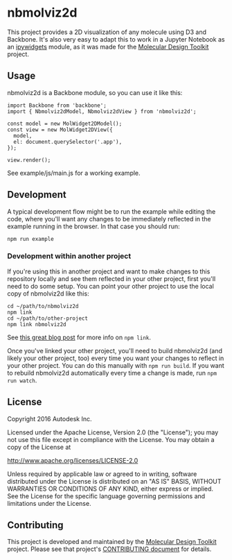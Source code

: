 # nbmolviz2d
This project provides a 2D visualization of any molecule using D3 and Backbone.  It's also very easy to adapt this to work in a Jupyter Notebook as an [ipywidgets](https://github.com/ipython/ipywidgets) module, as it was made for the [Molecular Design Toolkit](https://github.com/Autodesk/molecular-design-toolkit) project.

## Usage
nbmolviz2d is a Backbone module, so you can use it like this:

    import Backbone from 'backbone';
    import { Nbmolviz2dModel, Nbmolviz2dView } from 'nbmolviz2d';

    const model = new MolWidget2DModel();
    const view = new MolWidget2DView({
      model,
      el: document.querySelector('.app'),
    });

    view.render();

See example/js/main.js for a working example.

## Development
A typical development flow might be to run the example while editing the code, where you'll want any changes to be immediately reflected in the example running in the browser.  In that case you should run:

    npm run example

### Development within another project
If you're using this in another project and want to make changes to this repository locally and see them reflected in your other project, first you'll need to do some setup.  You can point your other project to use the local copy of nbmolviz2d like this:

    cd ~/path/to/nbmolviz2d
    npm link
    cd ~/path/to/other-project
    npm link nbmolviz2d

See [this great blog post](http://justjs.com/posts/npm-link-developing-your-own-npm-modules-without-tears) for more info on `npm link`.

Once you've linked your other project, you'll need to build nbmolviz2d (and likely your other project, too) every time you want your changes to reflect in your other project.  You can do this manually with `npm run build`.  If you want to rebuild nbmolviz2d automatically every time a change is made, run `npm run watch`.

## License

Copyright 2016 Autodesk Inc.

Licensed under the Apache License, Version 2.0 (the "License"); you may not use this file except in compliance with the License. You may obtain a copy of the License at

http://www.apache.org/licenses/LICENSE-2.0

Unless required by applicable law or agreed to in writing, software distributed under the License is distributed on an "AS IS" BASIS, WITHOUT WARRANTIES OR CONDITIONS OF ANY KIND, either express or implied. See the License for the specific language governing permissions and limitations under the License.


## Contributing

This project is developed and maintained by the [Molecular Design Toolkit](https://github.com/autodesk/molecular-design-toolkit) project. Please see that project's [CONTRIBUTING document](https://github.com/autodesk/molecular-design-toolkit/CONTRIBUTING.md) for details.

